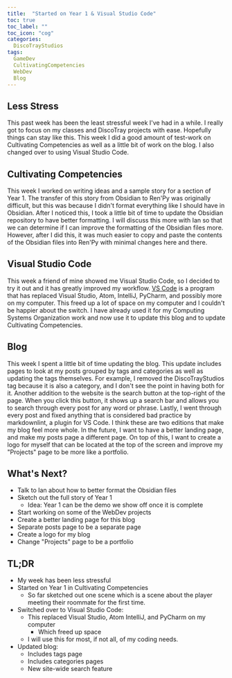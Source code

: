 ```yaml
---
title:  "Started on Year 1 & Visual Studio Code"
toc: true
toc_label: ""
toc_icon: "cog"
categories:
  DiscoTrayStudios
tags:
  GameDev
  CultivatingCompetencies
  WebDev
  Blog
---
```


## Less Stress

This past week has been the least stressful week I've had in a while.
I really got to focus on my classes and DiscoTray projects with ease.
Hopefully things can stay like this.
This week I did a good amount of test-work on Cultivating Competencies as well as a little bit of work on the blog.
I also changed over to using Visual Studio Code.

## Cultivating Competencies

This week I worked on writing ideas and a sample story for a section of Year 1.
The transfer of this story from Obsidian to Ren'Py was originally difficult,
but this was because I didn't format everything like I should have in Obsidian.
After I noticed this, I took a little bit of time to update the Obsidian repository to have better formatting.
I will discuss this more with Ian so that we can determine if I can improve the formatting of the Obsidian files more.
However, after I did this, it was much easier to copy and paste the contents of the Obsidian files into Ren'Py with minimal changes here and there.

## Visual Studio Code

This week a friend of mine showed me Visual Studio Code, so I decided to try it out and it has greatly improved my workflow.
[VS Code](https://code.visualstudio.com/) is a program that has replaced Visual Studio, Atom, IntelliJ, PyCharm, and possibly more on my computer.
This freed up a lot of space on my computer and I couldn't be happier about the switch.
I have already used it for my Computing Systems Organization work and now use it to update this blog and to update Cultivating Competencies.

## Blog

This week I spent a little bit of time updating the blog.
This update includes pages to look at my posts grouped by tags and categories as well as updating the tags themselves.
For example, I removed the DiscoTrayStudios tag because it is also a category, and I don't see the point in having both for it.
Another addition to the website is the search button at the top-right of the page.
When you click this button, it shows up a search bar and allows you to search through every post for any word or phrase.
Lastly, I went through every post and fixed anything that is considered bad practice by markdownlint, a plugin for VS Code.
I think these are two editions that make my blog feel more whole.
In the future, I want to have a better landing page, and make my posts page a different page.
On top of this, I want to create a logo for myself that can be located at the top of the screen and improve my "Projects" page to be more like a portfolio.

## What's Next?

- Talk to Ian about how to better format the Obsidian files
- Sketch out the full story of Year 1
  - Idea: Year 1 can be the demo we show off once it is complete
- Start working on some of the WebDev projects
- Create a better landing page for this blog
- Separate posts page to be a separate page
- Create a logo for my blog
- Change "Projects" page to be a portfolio

## TL;DR

- My week has been less stressful
- Started on Year 1 in Cultivating Competencies
  - So far sketched out one scene which is a scene about the player meeting their roommate for the first time.
- Switched over to Visual Studio Code:
  - This replaced Visual Studio, Atom IntelliJ, and PyCharm on my computer
    - Which freed up space
  - I will use this for most, if not all, of my coding needs.
- Updated blog:
  - Includes tags page
  - Includes categories pages
  - New site-wide search feature
